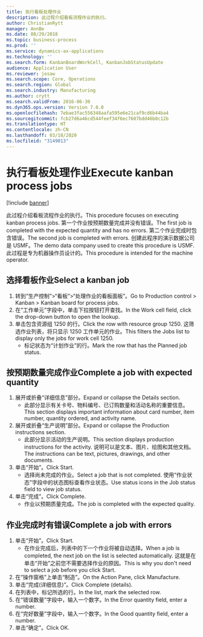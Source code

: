 ```yaml
---
title: 执行看板处理作业
description: 此过程介绍看板流程作业的执行。
author: ChristianRytt
manager: AnnBe
ms.date: 08/29/2018
ms.topic: business-process
ms.prod: ''
ms.service: dynamics-ax-applications
ms.technology: ''
ms.search.form: KanbanBoardWorkCell, KanbanJobStatusUpdate
audience: Application User
ms.reviewer: josaw
ms.search.scope: Core, Operations
ms.search.region: Global
ms.search.industry: Manufacturing
ms.author: crytt
ms.search.validFrom: 2016-06-30
ms.dyn365.ops.version: Version 7.0.0
ms.openlocfilehash: 7ebae3fac556348aafa595e6e21caf9cd6b44ba4
ms.sourcegitcommit: fcb27d6a46cd544feef34f6ec7607bdd46b0c12b
ms.translationtype: HT
ms.contentlocale: zh-CN
ms.lasthandoff: 03/18/2020
ms.locfileid: "3149013"
---
```

# <a name="execute-kanban-process-jobs"></a><span data-ttu-id="25aeb-103">执行看板处理作业</span><span class="sxs-lookup"><span data-stu-id="25aeb-103">Execute kanban process jobs</span></span>

[!include [banner](../../includes/banner.md)]

<span data-ttu-id="25aeb-104">此过程介绍看板流程作业的执行。</span><span class="sxs-lookup"><span data-stu-id="25aeb-104">This procedure focuses on executing kanban process jobs.</span></span> <span data-ttu-id="25aeb-105">第一个作业按预期数量完成并没有错误。</span><span class="sxs-lookup"><span data-stu-id="25aeb-105">The first job is completed with the expected quantity and has no errors.</span></span> <span data-ttu-id="25aeb-106">第二个作业完成时包含错误。</span><span class="sxs-lookup"><span data-stu-id="25aeb-106">The second job is completed with errors.</span></span> <span data-ttu-id="25aeb-107">创建此程序的演示数据公司是 USMF。</span><span class="sxs-lookup"><span data-stu-id="25aeb-107">The demo data company used to create this procedure is USMF.</span></span> <span data-ttu-id="25aeb-108">此过程是专为机器操作员设计的。</span><span class="sxs-lookup"><span data-stu-id="25aeb-108">This procedure is intended for the machine operator.</span></span>


## <a name="select-a-kanban-job"></a><span data-ttu-id="25aeb-109">选择看板作业</span><span class="sxs-lookup"><span data-stu-id="25aeb-109">Select a kanban job</span></span>
1. <span data-ttu-id="25aeb-110">转到“生产控制”>“看板”>“处理作业的看板面板”。</span><span class="sxs-lookup"><span data-stu-id="25aeb-110">Go to Production control > Kanban > Kanban board for process jobs.</span></span>
2. <span data-ttu-id="25aeb-111">在“工作单元”字段中，单击下拉按钮打开查找。</span><span class="sxs-lookup"><span data-stu-id="25aeb-111">In the Work cell field, click the drop-down button to open the lookup.</span></span>
3. <span data-ttu-id="25aeb-112">单击包含资源组 1250 的行。</span><span class="sxs-lookup"><span data-stu-id="25aeb-112">Click the row with resource group 1250.</span></span> <span data-ttu-id="25aeb-113">这筛选作业列表，将只显示 1250 工作单元的作业。</span><span class="sxs-lookup"><span data-stu-id="25aeb-113">This filters the Jobs list to display only the jobs for work cell 1250.</span></span>
    * <span data-ttu-id="25aeb-114">标记状态为“计划作业”的行。</span><span class="sxs-lookup"><span data-stu-id="25aeb-114">Mark the row that has the Planned job status.</span></span>  

## <a name="complete-a-job-with-expected-quantity"></a><span data-ttu-id="25aeb-115">按预期数量完成作业</span><span class="sxs-lookup"><span data-stu-id="25aeb-115">Complete a job with expected quantity</span></span>
1. <span data-ttu-id="25aeb-116">展开或折叠“详细信息”部分。</span><span class="sxs-lookup"><span data-stu-id="25aeb-116">Expand or collapse the Details section.</span></span>
    * <span data-ttu-id="25aeb-117">此部分显示有关卡号、物料编号、已订购数量和活动名称的重要信息。</span><span class="sxs-lookup"><span data-stu-id="25aeb-117">This section displays important information about card number, item number, quantity ordered, and activity name.</span></span>  
2. <span data-ttu-id="25aeb-118">展开或折叠“生产说明”部分。</span><span class="sxs-lookup"><span data-stu-id="25aeb-118">Expand or collapse the Production instructions section.</span></span>
    * <span data-ttu-id="25aeb-119">此部分显示活动的生产说明。</span><span class="sxs-lookup"><span data-stu-id="25aeb-119">This section displays production instructions for the activity.</span></span> <span data-ttu-id="25aeb-120">说明可以是文本、图片、绘图和其他文档。</span><span class="sxs-lookup"><span data-stu-id="25aeb-120">The instructions can be text, pictures, drawings, and other documents.</span></span>  
3. <span data-ttu-id="25aeb-121">单击“开始”。</span><span class="sxs-lookup"><span data-stu-id="25aeb-121">Click Start.</span></span>
    * <span data-ttu-id="25aeb-122">选择尚未完成的作业。</span><span class="sxs-lookup"><span data-stu-id="25aeb-122">Select a job that is not completed.</span></span> <span data-ttu-id="25aeb-123">使用“作业状态”字段中的状态图标查看作业状态。</span><span class="sxs-lookup"><span data-stu-id="25aeb-123">Use status icons in the Job status field to view job status.</span></span>      
4. <span data-ttu-id="25aeb-124">单击“完成”。</span><span class="sxs-lookup"><span data-stu-id="25aeb-124">Click Complete.</span></span>
    * <span data-ttu-id="25aeb-125">作业以预期质量完成。</span><span class="sxs-lookup"><span data-stu-id="25aeb-125">The job is completed with the expected quality.</span></span>  

## <a name="complete-a-job-with-errors"></a><span data-ttu-id="25aeb-126">作业完成时有错误</span><span class="sxs-lookup"><span data-stu-id="25aeb-126">Complete a job with errors</span></span>
1. <span data-ttu-id="25aeb-127">单击“开始”。</span><span class="sxs-lookup"><span data-stu-id="25aeb-127">Click Start.</span></span>
    * <span data-ttu-id="25aeb-128">在作业完成后，列表中的下一个作业将被自动选择。</span><span class="sxs-lookup"><span data-stu-id="25aeb-128">When a job is completed, the next job on the list is selected automatically.</span></span> <span data-ttu-id="25aeb-129">这就是在单击“开始”之前您不需要选择作业的原因。</span><span class="sxs-lookup"><span data-stu-id="25aeb-129">This is why you don't need to select a job before you click Start.</span></span>  
2. <span data-ttu-id="25aeb-130">在“操作窗格”上单击“制造”。</span><span class="sxs-lookup"><span data-stu-id="25aeb-130">On the Action Pane, click Manufacture.</span></span>
3. <span data-ttu-id="25aeb-131">单击“完成(详细信息)”。</span><span class="sxs-lookup"><span data-stu-id="25aeb-131">Click Complete (details).</span></span>
4. <span data-ttu-id="25aeb-132">在列表中，标记所选的行。</span><span class="sxs-lookup"><span data-stu-id="25aeb-132">In the list, mark the selected row.</span></span>
5. <span data-ttu-id="25aeb-133">在“错误数量”字段中，输入一个数字。</span><span class="sxs-lookup"><span data-stu-id="25aeb-133">In the Error quantity field, enter a number.</span></span>
6. <span data-ttu-id="25aeb-134">在“完好数量”字段中，输入一个数字。</span><span class="sxs-lookup"><span data-stu-id="25aeb-134">In the Good quantity field, enter a number.</span></span>
7. <span data-ttu-id="25aeb-135">单击“确定”。</span><span class="sxs-lookup"><span data-stu-id="25aeb-135">Click OK.</span></span>

